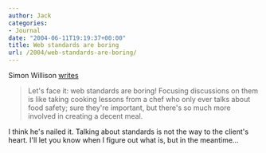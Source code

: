 ```yaml
---
author: Jack
categories:
- Journal
date: "2004-06-11T19:19:37+00:00"
title: Web standards are boring
url: /2004/web-standards-are-boring/
---
```


Simon Willison [writes][1]

> 
> 
> Let's face it: web standards are boring! Focusing discussions on them is like taking cooking lessons from a chef who only ever talks about food safety; sure they're important, but there's so much more involved in creating a decent meal.
> 
> 

I think he's nailed it. Talking about standards is not the way to the client's heart. I'll let you know when I figure out what is, but in the meantime&#8230;

 [1]: http://simon.incutio.com/archive/2004/06/11/bestPractice